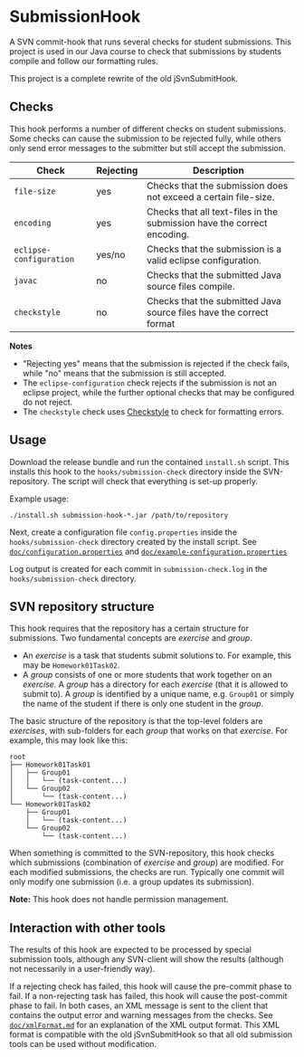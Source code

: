 # SubmissionHook

A SVN commit-hook that runs several checks for student submissions. This project
is used in our Java course to check that submissions by students compile and
follow our formatting rules.

This project is a complete rewrite of the old jSvnSubmitHook.

## Checks

This hook performs a number of different checks on student submissions. Some
checks can cause the submission to be rejected fully, while others only send
error messages to the submitter but still accept the submission.

| Check                   | Rejecting | Description                                                             |
|-------------------------|-----------|-------------------------------------------------------------------------|
| `file-size`             | yes       | Checks that the submission does not exceed a certain file-size.         |
| `encoding`              | yes       | Checks that all text-files in the submission have the correct encoding. |
| `eclipse-configuration` | yes/no    | Checks that the submission is a valid eclipse configuration.            |
| `javac`                 | no        | Checks that the submitted Java source files compile.                    |
| `checkstyle`            | no        | Checks that the submitted Java source files have the correct format     |

**Notes**
* "Rejecting yes" means that the submission is rejected if the check fails,
  while "no" means that the submission is still accepted.
* The `eclipse-configuration` check rejects if the submission is not an eclipse
  project, while the further optional checks that may be configured do not
  reject.
* The `checkstyle` check uses [Checkstyle](https://checkstyle.sourceforge.io/)
  to check for formatting errors.

## Usage

Download the release bundle and run the contained `install.sh` script. This
installs this hook to the `hooks/submission-check` directory inside the
SVN-repository. The script will check that everything is set-up properly.

Example usage:
```
./install.sh submission-hook-*.jar /path/to/repository
```

Next, create a configuration file `config.properties` inside the
`hooks/submission-check` directory created by the install script. See
[`doc/configuration.properties`](doc/configuration.properties) and
[`doc/example-configuration.properties`](doc/example-configuration.properties)

Log output is created for each commit in `submission-check.log` in the
`hooks/submission-check` directory.

## SVN repository structure

This hook requires that the repository has a certain structure for submissions.
Two fundamental concepts are *exercise* and *group*.

* An *exercise* is a task that students submit solutions to. For example, this
  may be `Homework01Task02`.
* A *group* consists of one or more students that work together on an
  *exercise*. A *group* has a directory for each *exercise* (that it is allowed
  to submit to). A *group* is identified by a unique name, e.g. `Group01` or
  simply the name of the student if there is only one student in the *group*.

The basic structure of the repository is that the top-level folders are
*exercises*, with sub-folders for each *group* that works on that *exercise*.
For example, this may look like this:
```
root
├── Homework01Task01
│   ├── Group01
│   │   └── (task-content...)
│   └── Group02
│       └── (task-content...)
└── Homework01Task02
    ├── Group01
    │   └── (task-content...)
    └── Group02
        └── (task-content...)
```

When something is committed to the SVN-repository, this hook checks which
submissions (combination of *exercise* and *group*) are modified. For
each modified submissions, the checks are run. Typically one commit will only
modify one submission (i.e. a group updates its submission).

**Note:** This hook does not handle permission management.

## Interaction with other tools

The results of this hook are expected to be processed by special submission
tools, although any SVN-client will show the results (although not necessarily
in a  user-friendly way).

If a rejecting check has failed, this hook will cause the pre-commit phase to
fail. If a non-rejecting task has failed, this hook will cause the post-commit
phase to fail. In both cases, an XML message is sent to the client that
contains the output error and warning messages from the checks. See
[`doc/xmlFormat.md`](doc/xmlFormat.md) for an explanation of the XML output
format. This XML format is compatible with the old jSvnSubmitHook so that all
old submission tools can be used without modification.
